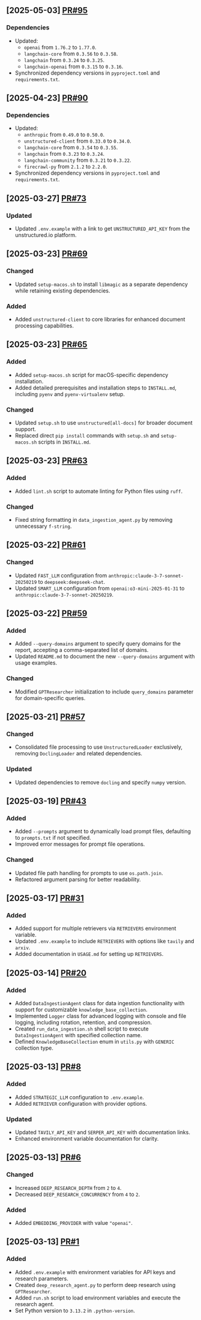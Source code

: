 ## [2025-05-03] [PR#95](https://github.com/KennyDizi/DRA/pull/95)

### Dependencies
- Updated:
  * `openai` from `1.76.2` to `1.77.0`.
  * `langchain-core` from `0.3.56` to `0.3.58`.
  * `langchain` from `0.3.24` to `0.3.25`.
  * `langchain-openai` from `0.3.15` to `0.3.16`.
- Synchronized dependency versions in `pyproject.toml` and `requirements.txt`.

## [2025-04-23] [PR#90](https://github.com/KennyDizi/DRA/pull/90)

### Dependencies
- Updated:
  * `anthropic` from `0.49.0` to `0.50.0`.
  * `unstructured-client` from `0.33.0` to `0.34.0`.
  * `langchain-core` from `0.3.54` to `0.3.55`.
  * `langchain` from `0.3.23` to `0.3.24`.
  * `langchain-community` from `0.3.21` to `0.3.22`.
  * `firecrawl-py` from `2.1.2` to `2.2.0`.
- Synchronized dependency versions in `pyproject.toml` and `requirements.txt`.

## [2025-03-27] [PR#73](https://github.com/KennyDizi/DRA/pull/73)

### Updated
- Updated `.env.example` with a link to get `UNSTRUCTURED_API_KEY` from the unstructured.io platform.

## [2025-03-23] [PR#69](https://github.com/KennyDizi/DRA/pull/69)

### Changed
- Updated `setup-macos.sh` to install `libmagic` as a separate dependency while retaining existing dependencies.

### Added
- Added `unstructured-client` to core libraries for enhanced document processing capabilities.

## [2025-03-23] [PR#65](https://github.com/KennyDizi/DRA/pull/65)

### Added
- Added `setup-macos.sh` script for macOS-specific dependency installation.
- Added detailed prerequisites and installation steps to `INSTALL.md`, including `pyenv` and `pyenv-virtualenv` setup.

### Changed
- Updated `setup.sh` to use `unstructured[all-docs]` for broader document support.
- Replaced direct `pip install` commands with `setup.sh` and `setup-macos.sh` scripts in `INSTALL.md`.

## [2025-03-23] [PR#63](https://github.com/KennyDizi/DRA/pull/63)

### Added
- Added `lint.sh` script to automate linting for Python files using `ruff`.

### Changed
- Fixed string formatting in `data_ingestion_agent.py` by removing unnecessary `f-string`.

## [2025-03-22] [PR#61](https://github.com/KennyDizi/DRA/pull/61)

### Changed
- Updated `FAST_LLM` configuration from `anthropic:claude-3-7-sonnet-20250219` to `deepseek:deepseek-chat`.
- Updated `SMART_LLM` configuration from `openai:o3-mini-2025-01-31` to `anthropic:claude-3-7-sonnet-20250219`.

## [2025-03-22] [PR#59](https://github.com/KennyDizi/DRA/pull/59)

### Added
- Added `--query-domains` argument to specify query domains for the report, accepting a comma-separated list of domains.
- Updated `README.md` to document the new `--query-domains` argument with usage examples.

### Changed
- Modified `GPTResearcher` initialization to include `query_domains` parameter for domain-specific queries.

## [2025-03-21] [PR#57](https://github.com/KennyDizi/DRA/pull/57)

### Changed
- Consolidated file processing to use `UnstructuredLoader` exclusively, removing `DoclingLoader` and related dependencies.

### Updated
- Updated dependencies to remove `docling` and specify `numpy` version.

## [2025-03-19] [PR#43](https://github.com/KennyDizi/DRA/pull/43)

### Added
- Added `--prompts` argument to dynamically load prompt files, defaulting to `prompts.txt` if not specified.
- Improved error messages for prompt file operations.

### Changed
- Updated file path handling for prompts to use `os.path.join`.
- Refactored argument parsing for better readability.

## [2025-03-17] [PR#31](https://github.com/KennyDizi/DRA/pull/31)

### Added
- Added support for multiple retrievers via `RETRIEVERS` environment variable.
- Updated `.env.example` to include `RETRIEVERS` with options like `tavily` and `arxiv`.
- Added documentation in `USAGE.md` for setting up `RETRIEVERS`.

## [2025-03-14] [PR#20](https://github.com/KennyDizi/DRA/pull/20)

### Added
- Added `DataIngestionAgent` class for data ingestion functionality with support for customizable `knowledge_base_collection`.
- Implemented `Logger` class for advanced logging with console and file logging, including rotation, retention, and compression.
- Created `run_data_ingestion.sh` shell script to execute `DataIngestionAgent` with specified collection name.
- Defined `KnowledgeBaseCollection` enum in `utils.py` with `GENERIC` collection type.

## [2025-03-13] [PR#8](https://github.com/KennyDizi/DRA/pull/8)

### Added
- Added `STRATEGIC_LLM` configuration to `.env.example`.
- Added `RETRIEVER` configuration with provider options.

### Updated
- Updated `TAVILY_API_KEY` and `SERPER_API_KEY` with documentation links.
- Enhanced environment variable documentation for clarity.

## [2025-03-13] [PR#6](https://github.com/KennyDizi/DRA/pull/6)

### Changed
- Increased `DEEP_RESEARCH_DEPTH` from `2` to `4`.
- Decreased `DEEP_RESEARCH_CONCURRENCY` from `4` to `2`.

### Added
- Added `EMBEDDING_PROVIDER` with value `"openai"`.

## [2025-03-13] [PR#1](https://github.com/KennyDizi/DRA/pull/1)

### Added
- Added `.env.example` with environment variables for API keys and research parameters.
- Created `deep_research_agent.py` to perform deep research using `GPTResearcher`.
- Added `run.sh` script to load environment variables and execute the research agent.
- Set Python version to `3.13.2` in `.python-version`.